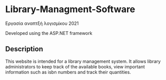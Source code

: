 # Library-Managment-Software

Εργασία αναπτξή λογισμίκου 2021

Developed using the ASP.NET framework

## Description

This website is intended for a library management system. It allows library administrators to keep track of the available books, view important information such as isbn numbers and track their quantities.
